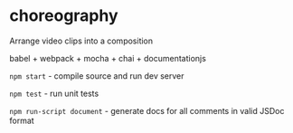 # choreography
Arrange video clips into a composition

babel + webpack + mocha + chai + documentationjs

`npm start` - compile source and run dev server

`npm test` - run unit tests

`npm run-script document` - generate docs for all comments in valid JSDoc format
